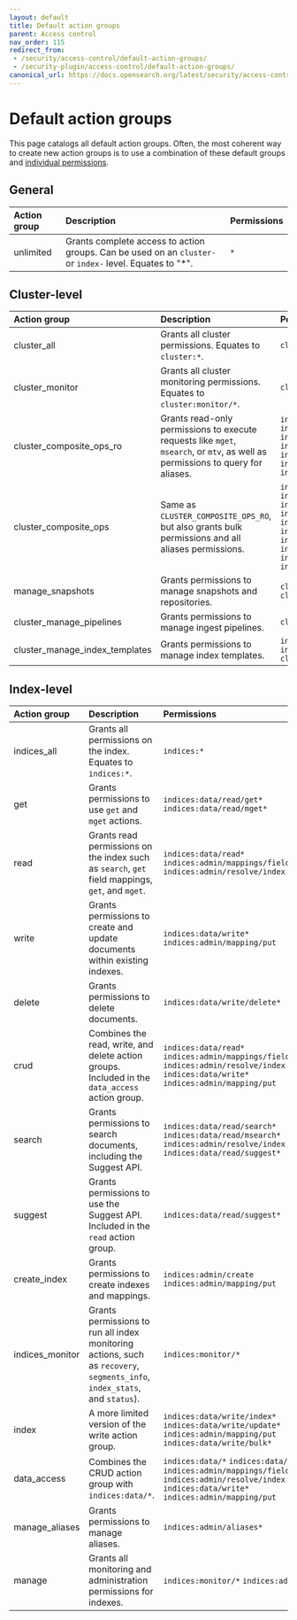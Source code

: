 ```yaml
---
layout: default
title: Default action groups
parent: Access control
nav_order: 115
redirect_from:
 - /security/access-control/default-action-groups/
 - /security-plugin/access-control/default-action-groups/
canonical_url: https://docs.opensearch.org/latest/security/access-control/default-action-groups/
---
```


# Default action groups

This page catalogs all default action groups. Often, the most coherent way to create new action groups is to use a combination of these default groups and [individual permissions]({{site.url}}{{site.baseurl}}/security/access-control/permissions/).


## General

| Action group | Description | Permissions |
| :--- | :--- | :--- |
| unlimited | Grants complete access to action groups. Can be used on an `cluster-` or `index-` level. Equates to "*". | `*` |



## Cluster-level

| Action group | Description | Permissions |
| :--- | :--- | :--- |
| cluster_all | Grants all cluster permissions. Equates to `cluster:*`. | `cluster:*` |
| cluster_monitor | Grants all cluster monitoring permissions. Equates to `cluster:monitor/*`. | `cluster:monitor/*` |
| cluster_composite_ops_ro | Grants read-only permissions to execute requests like `mget`, `msearch`, or `mtv`, as well as permissions to query for aliases. | `indices:data/read/mget` `indices:data/read/msearch` `indices:data/read/mtv` `indices:admin/aliases/exists*` `indices:admin/aliases/get*` `indices:data/read/scroll` `indices:admin/resolve/index` |
| cluster_composite_ops | Same as `CLUSTER_COMPOSITE_OPS_RO`, but also grants bulk permissions and all aliases permissions. | `indices:data/write/bulk` `indices:admin/aliases*` `indices:data/write/reindex` `indices:data/read/mget` `indices:data/read/msearch` `indices:data/read/mtv` `indices:admin/aliases/exists*` `indices:admin/aliases/get*` `indices:data/read/scroll` `indices:admin/resolve/index` |
| manage_snapshots | Grants permissions to manage snapshots and repositories. | `cluster:admin/snapshot/*` `cluster:admin/repository/*` |
| cluster_manage_pipelines | Grants permissions to manage ingest pipelines. | `cluster:admin/ingest/pipeline/*` |
| cluster_manage_index_templates | Grants permissions to manage index templates. | `indices:admin/template/*` `indices:admin/index_template/*` `cluster:admin/component_template/*` |


## Index-level

| Action group | Description | Permissions |
| :--- | :--- | :--- |
| indices_all | Grants all permissions on the index. Equates to `indices:*`. | `indices:*` |
| get | Grants permissions to use `get` and `mget` actions. | `indices:data/read/get*` `indices:data/read/mget*` |
| read | Grants read permissions on the index such as `search`, `get` field mappings, `get`, and `mget`. | `indices:data/read*` `indices:admin/mappings/fields/get*` `indices:admin/resolve/index` |
| write | Grants permissions to create and update documents within existing indexes. | `indices:data/write*` `indices:admin/mapping/put` |
| delete | Grants permissions to delete documents. | `indices:data/write/delete*` |
| crud | Combines the read, write, and delete action groups. Included in the `data_access` action group. | `indices:data/read*` `indices:admin/mappings/fields/get*` `indices:admin/resolve/index` `indices:data/write*` `indices:admin/mapping/put` |
| search | Grants permissions to search documents, including the Suggest API. | `indices:data/read/search*` `indices:data/read/msearch*` `indices:admin/resolve/index` `indices:data/read/suggest*` |
| suggest | Grants permissions to use the Suggest API. Included in the `read` action group. | `indices:data/read/suggest*` |
| create_index | Grants permissions to create indexes and mappings. | `indices:admin/create` `indices:admin/mapping/put` |
| indices_monitor | Grants permissions to run all index monitoring actions, such as `recovery`, `segments_info`, `index_stats`, and `status`). | `indices:monitor/*` |
| index | A more limited version of the write action group. | `indices:data/write/index*` `indices:data/write/update*` `indices:admin/mapping/put` `indices:data/write/bulk*` |
| data_access | Combines the CRUD action group with `indices:data/*`. | `indices:data/*` `indices:data/read*` `indices:admin/mappings/fields/get*` `indices:admin/resolve/index` `indices:data/write*` `indices:admin/mapping/put` |
| manage_aliases | Grants permissions to manage aliases. | `indices:admin/aliases*` |
| manage | Grants all monitoring and administration permissions for indexes. | `indices:monitor/*` `indices:admin/*` |
